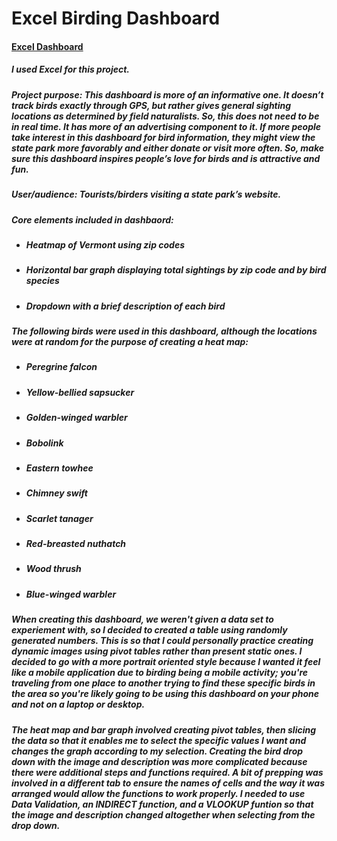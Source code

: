 # Excel Birding Dashboard

#### [Excel Dashboard]()

##### I used Excel for this project.

##### Project purpose: This dashboard is more of an informative one. It doesn’t track birds exactly through GPS, but rather gives general sighting locations as determined by field naturalists. So, this does not need to be in real time. It has more of an advertising component to it. If more people take interest in this dashboard for bird information, they might view the state park more favorably and either donate or visit more often. So, make sure this dashboard inspires people’s love for birds and is attractive and fun.

##### User/audience: Tourists/birders visiting a state park’s website.

##### Core elements included in dashbaord:
- ##### Heatmap of Vermont using zip codes
- ##### Horizontal bar graph displaying total sightings by zip code and by bird species
- ##### Dropdown with a brief description of each bird

##### The following birds were used in this dashboard, although the locations were at random for the purpose of creating a heat map:
- ##### Peregrine falcon
- ##### Yellow-bellied sapsucker
- ##### Golden-winged warbler	
- ##### Bobolink
- ##### Eastern towhee	
- ##### Chimney swift
- ##### Scarlet tanager	
- ##### Red-breasted nuthatch
- ##### Wood thrush	
- ##### Blue-winged warbler

##### When creating this dashboard, we weren't given a data set to experiement with, so I decided to created a table using randomly generated numbers. This is so that I could personally practice creating dynamic images using pivot tables rather than present static ones. I decided to go with a more portrait oriented style because I wanted it feel like a mobile application due to birding being a mobile activity; you're traveling from one place to another trying to find these specific birds in the area so you're likely going to be using this dashboard on your phone and not on a laptop or desktop. 

##### The heat map and bar graph involved creating pivot tables, then slicing the data so that it enables me to select the specific values I want and changes the graph according to my selection. Creating the bird drop down with the image and description was more complicated because there were additional steps and functions required. A bit of prepping was involved in a different tab to ensure the names of cells and the way it was arranged would allow the functions to work properly. I needed to use Data Validation, an INDIRECT function, and a VLOOKUP funtion so that the image and description changed altogether when selecting from the drop down. 
